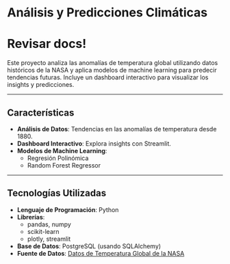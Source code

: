 # Análisis y Predicciones Climáticas
# Revisar docs!

Este proyecto analiza las anomalías de temperatura global utilizando datos históricos de la NASA y aplica modelos de machine learning para predecir tendencias futuras. Incluye un dashboard interactivo para visualizar los insights y predicciones.

---

## Características

- **Análisis de Datos**: Tendencias en las anomalías de temperatura desde 1880.
- **Dashboard Interactivo**: Explora insights con Streamlit.
- **Modelos de Machine Learning**:
  - Regresión Polinómica
  - Random Forest Regressor

---

## Tecnologías Utilizadas

- **Lenguaje de Programación**: Python
- **Librerías**: 
  - pandas, numpy
  - scikit-learn
  - plotly, streamlit
- **Base de Datos**: PostgreSQL (usando SQLAlchemy)
- **Fuente de Datos**: [Datos de Temperatura Global de la NASA](https://data.giss.nasa.gov/gistemp/)
